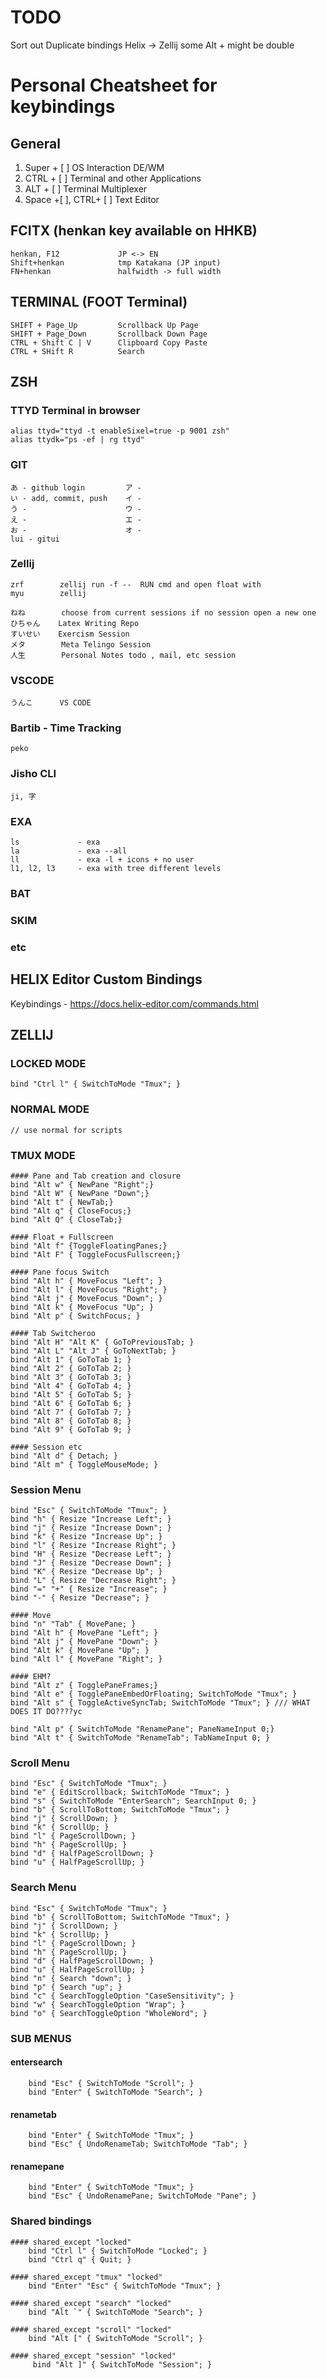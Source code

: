 # TODO 
Sort out Duplicate bindings Helix -> Zellij some Alt + might be double 

# Personal Cheatsheet for keybindings 

## General 
1. Super + [ ]            OS Interaction DE/WM
2. CTRL + [ ]             Terminal and other Applications
3. ALT + [ ]              Terminal Multiplexer
4. Space +[ ], CTRL+ [ ]  Text Editor 

## FCITX (henkan key available on HHKB)
    henkan, F12             JP <-> EN
    Shift+henkan            tmp Katakana (JP input)
    FN+henkan               halfwidth -> full width     

## TERMINAL (FOOT Terminal)
    SHIFT + Page_Up         Scrollback Up Page                                            
    SHIFT + Page_Down       Scrollback Down Page
    CTRL + Shift C | V      Clipboard Copy Paste                                            
    CTRL + SHift R          Search

## ZSH

### TTYD Terminal in browser

    alias ttyd="ttyd -t enableSixel=true -p 9001 zsh"
    alias ttydk="ps -ef | rg ttyd"

### GIT 
    あ - github login         ア -
    い - add, commit, push    イ -
    う -                      ウ -
    え -                      エ -
    お -                      オ -
    lui - gitui

### Zellij
    zrf        zellij run -f --  RUN cmd and open float with 
    myu        zellij
        
    ねね        choose from current sessions if no session open a new one
    ひちゃん    Latex Writing Repo
    すいせい    Exercism Session
    メタ        Meta Telingo Session
    人生        Personal Notes todo , mail, etc session 

### VSCODE
    うんこ      VS CODE 

### Bartib - Time Tracking
    peko 

### Jisho CLI
    ji, 字

### EXA
    ls             - exa
    la             - exa --all
    ll             - exa -l + icons + no user
    l1, l2, l3     - exa with tree different levels

### BAT

### SKIM

### etc 

## HELIX Editor Custom Bindings
Keybindings - https://docs.helix-editor.com/commands.html

## ZELLIJ

### LOCKED MODE
    bind "Ctrl l" { SwitchToMode "Tmux"; }
        
### NORMAL MODE    
    // use normal for scripts

### TMUX MODE    
    #### Pane and Tab creation and closure
    bind "Alt w" { NewPane "Right";}
    bind "Alt W" { NewPane "Down";}
    bind "Alt t" { NewTab;}
    bind "Alt q" { CloseFocus;}
    bind "Alt Q" { CloseTab;}

    #### Float + Fullscreen
    bind "Alt f" {ToggleFloatingPanes;}
    bind "Alt F" { ToggleFocusFullscreen;}
       
    #### Pane focus Switch 
    bind "Alt h" { MoveFocus "Left"; }
    bind "Alt l" { MoveFocus "Right"; }
    bind "Alt j" { MoveFocus "Down"; }
    bind "Alt k" { MoveFocus "Up"; }
    bind "Alt p" { SwitchFocus; }

    #### Tab Switcheroo
    bind "Alt H" "Alt K" { GoToPreviousTab; }
    bind "Alt L" "Alt J" { GoToNextTab; }        
    bind "Alt 1" { GoToTab 1; }
    bind "Alt 2" { GoToTab 2; }
    bind "Alt 3" { GoToTab 3; }
    bind "Alt 4" { GoToTab 4; }
    bind "Alt 5" { GoToTab 5; }
    bind "Alt 6" { GoToTab 6; }
    bind "Alt 7" { GoToTab 7; }
    bind "Alt 8" { GoToTab 8; }
    bind "Alt 9" { GoToTab 9; }

    #### Session etc
    bind "Alt d" { Detach; }
    bind "Alt m" { ToggleMouseMode; }
       

### Session Menu
    bind "Esc" { SwitchToMode "Tmux"; }
    bind "h" { Resize "Increase Left"; }
    bind "j" { Resize "Increase Down"; }
    bind "k" { Resize "Increase Up"; }
    bind "l" { Resize "Increase Right"; }
    bind "H" { Resize "Decrease Left"; }
    bind "J" { Resize "Decrease Down"; }
    bind "K" { Resize "Decrease Up"; }
    bind "L" { Resize "Decrease Right"; }
    bind "=" "+" { Resize "Increase"; }
    bind "-" { Resize "Decrease"; }
        
    #### Move 
    bind "n" "Tab" { MovePane; }
    bind "Alt h" { MovePane "Left"; }
    bind "Alt j" { MovePane "Down"; }
    bind "Alt k" { MovePane "Up"; }
    bind "Alt l" { MovePane "Right"; }

    #### EHM?
    bind "Alt z" { TogglePaneFrames;}
    bind "Alt e" { TogglePaneEmbedOrFloating; SwitchToMode "Tmux"; }  
    bind "Alt s" { ToggleActiveSyncTab; SwitchToMode "Tmux"; } /// WHAT DOES IT DO????yc
        
    bind "Alt p" { SwitchToMode "RenamePane"; PaneNameInput 0;}
    bind "Alt t" { SwitchToMode "RenameTab"; TabNameInput 0; }
        
### Scroll Menu
    
    bind "Esc" { SwitchToMode "Tmux"; }
    bind "e" { EditScrollback; SwitchToMode "Tmux"; }
    bind "s" { SwitchToMode "EnterSearch"; SearchInput 0; }
    bind "b" { ScrollToBottom; SwitchToMode "Tmux"; }
    bind "j" { ScrollDown; }
    bind "k" { ScrollUp; }
    bind "l" { PageScrollDown; }
    bind "h" { PageScrollUp; }
    bind "d" { HalfPageScrollDown; }        
    bind "u" { HalfPageScrollUp; }

### Search Menu
    bind "Esc" { SwitchToMode "Tmux"; }
    bind "b" { ScrollToBottom; SwitchToMode "Tmux"; }
    bind "j" { ScrollDown; }
    bind "k" { ScrollUp; }
    bind "l" { PageScrollDown; }
    bind "h" { PageScrollUp; }
    bind "d" { HalfPageScrollDown; }
    bind "u" { HalfPageScrollUp; }
    bind "n" { Search "down"; }
    bind "p" { Search "up"; }
    bind "c" { SearchToggleOption "CaseSensitivity"; }
    bind "w" { SearchToggleOption "Wrap"; }
    bind "o" { SearchToggleOption "WholeWord"; }

### SUB MENUS    
####    entersearch 
        bind "Esc" { SwitchToMode "Scroll"; }
        bind "Enter" { SwitchToMode "Search"; }
    
####    renametab 
        bind "Enter" { SwitchToMode "Tmux"; }
        bind "Esc" { UndoRenameTab; SwitchToMode "Tab"; }
    
####    renamepane 
        bind "Enter" { SwitchToMode "Tmux"; }
        bind "Esc" { UndoRenamePane; SwitchToMode "Pane"; }

### Shared bindings 
    #### shared_except "locked" 
        bind "Ctrl l" { SwitchToMode "Locked"; }
        bind "Ctrl q" { Quit; }
    
    #### shared_except "tmux" "locked" 
        bind "Enter" "Esc" { SwitchToMode "Tmux"; }
    
    #### shared_except "search" "locked" 
        bind "Alt `" { SwitchToMode "Search"; }
    
    #### shared_except "scroll" "locked" 
        bind "Alt [" { SwitchToMode "Scroll"; }

    #### shared_except "session" "locked" 
         bind "Alt ]" { SwitchToMode "Session"; }
    































































